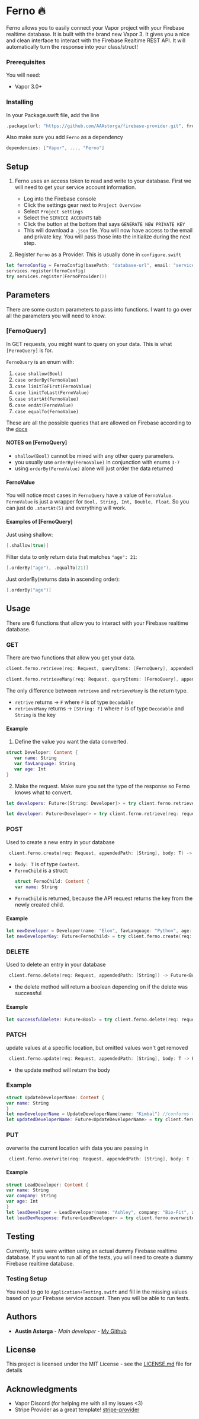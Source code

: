 # Ferno 🔥

Ferno allows you to easily connect your Vapor project with your Firebase realtime database. It is built with the brand new Vapor 3. It gives you a nice and clean interface to interact with the Firebase Realtime REST API. It will automatically turn the response into your class/struct! 

### Prerequisites
You will need:
- Vapor 3.0+

### Installing

In your Package.swift file, add the line

```swift
.package(url: "https://github.com/AAAstorga/firebase-provider.git", from: "1.0.0")
```
Also make sure you add `Ferno` as a dependency

```swift
dependencies: ["Vapor", ..., "Ferno"]
```

## Setup

1. Ferno uses an access token to read and write to your database. First we will need to get your service account information.

    * Log into the Firebase console
    * Click the settings gear next to `Project Overview`
    * Select `Project settings`
    * Select the `SERVICE ACCOUNTS` tab
    * Click the button at the bottom that says `GENERATE NEW PRIVATE KEY`
    * This will download a `.json` file. You will now have access to the email and private key. You will pass those into the initialize during the next step.

2. Register `Ferno` as a Provider. This is usually done in `configure.swift`

```swift
let fernoConfig = FernoConfig(basePath: "database-url", email: "service-account-email", privateKey: "private-key")
services.register(fernoConfig)
try services.register(FernoProvider())
```

## Parameters
There are some custom parameters to pass into functions. I want to go over all the parameters you will need to know.

### [FernoQuery]
In GET requests, you might want to query on your data. This is what `[FernoQuery]` is for.

`FernoQuery` is an enum with:
   1. `case shallow(Bool)`
   2. `case orderBy(FernoValue)`
   3. `case limitToFirst(FernoValue)`
   4. `case limitToLast(FernoValue)`
   5. `case startAt(FernoValue)`
   6. `case endAt(FernoValue)`
   7. `case equalTo(FernoValue)`
   
These are all the possible queries that are allowed on Firebase according to the [docs](https://firebase.google.com/docs/reference/rest/database/#section-query-parameters)

#### NOTES on [FernoQuery]
-  `shallow(Bool)` cannot be mixed with any other query parameters.
- you usually use `orderBy(FernoValue)` in conjunction with enums `3-7`
- using `orderBy(FernoValue)` alone will just order the data returned

#### FernoValue
You will notice most cases in `FernoQuery` have a value of `FernoValue`.
`FernoValue` is just a wrapper for `Bool, String, Int, Double, Float`. So you can just do `.startAt(5)` and everything will work.

#### Examples of [FernoQuery]
Just using shallow: 
```swift
[.shallow(true)]
```
Filter data to only return data that matches `"age": 21`:
```swift
[.orderBy("age"), .equalTo(21)]
```

Just orderBy(returns data in ascending order):
```swift
[.orderBy("age")]
```
   
## Usage
There are 6 functions that allow you to interact with your Firebase realtime database.

### GET
There are two functions that allow you get your data.
   ```swift
   client.ferno.retrieve(req: Request, queryItems: [FernoQuery], appendedPath: [String])
   ```
   ```swift
   client.ferno.retrieveMany(req: Request, queryItems: [FernoQuery], appendedPath: [String])
   ```
The only difference between `retrieve` and `retrieveMany` is the return type.
- `retrive` returns -> `F` where `F` is of type `Decodable`
- `retrieveMany` returns -> `[String: F]` where `F` is of type `Decodable` and `String` is the key

#### Example
   1. Define the value you want the data converted. 
   ```swift
   struct Developer: Content {
      var name: String
      var favLanguage: String
      var age: Int
   }
   ```
   2. Make the request. Make sure you set the type of the response so Ferno knows what to convert.
   ```swift
   let developers: Future<[String: Developer]> = try client.ferno.retrieveMany(req: request, queryItems: [], appendedPath: ["developers"])
   
   let developer: Future<Developer> = try client.ferno.retrieve(req: request, queryItems: [], appendedPath: ["developers", "dev1"])
   ```
   
### POST
Used to create a new entry in your database
```swift
 client.ferno.create(req: Request, appendedPath: [String], body: T) -> Future<FernoChild>
```
- `body: T` is of type `Content`.
- `FernoChild` is a struct:
   ```swift
   struct FernoChild: Content {
   var name: String
   ```
- `FernoChild` is returned, because the API request returns the key from the newly created child.

#### Example
```swift
let newDeveloper = Developer(name: "Elon", favLanguage: "Python", age: 46) //conforms to Content
let newDeveloperKey: Future<FernoChild> = try client.ferno.create(req: request, appendedPath: ["developers"], body: newDeveloper)
```

### DELETE
Used to delete an entry in your database
```swift
 client.ferno.delete(req: Request, appendedPath: [String]) -> Future<Bool>
```
- the delete method will return a boolean depending on if the delete was successful

#### Example
```swift
let successfulDelete: Future<Bool> = try client.ferno.delete(req: request, appendedPath: ["developers", "dev-1"])
```

### PATCH
update values at a specific location, but omitted values won't get removed
```swift
 client.ferno.update(req: Request, appendedPath: [String], body: T -> Future<T>
```
- the update method will return the body

### Example
```swift
struct UpdateDeveloperName: Content {
var name: String
}
let newDeveloperName = UpdateDeveloperName(name: "Kimbal") //conforms to Content
let updatedDeveloperName: Future<UpdateDeveloperName> = try client.ferno.update(req: request, appendedPath: ["developers", newDeveloperKey.name], body: newDeveloper) //newDeveloperKey.name comes from the create method
```

### PUT
overwrite the current location with data you are passing in
```swift
 client.ferno.overwrite(req: Request, appendedPath: [String], body: T -> Future<T>
```

#### Example
```swift
struct LeadDeveloper: Content {
var name: String
var company: String
var age: Int
}
let leadDeveloper = LeadDeveloper(name: "Ashley", company: "Bio-Fit", age: 20)
let leadDevResponse: Future<LeadDeveloper> = try client.ferno.overwrite(req: request, appendedPath: ["developers", newDeveloperKey.name], body: leadDeveloper)
```

## Testing

Currently, tests were written using an actual dummy Firebase realtime database. If you want to run all of the tests, you will need to create a dummy Firebase realtime database.

### Testing Setup

You need to go to `Application+Testing.swift` and fill in the missing values based on your Firebase service account. Then you will be able to run tests.

## Authors

* **Austin Astorga** - *Main developer* - [My Github](https://github.com/aaastorga)

## License

This project is licensed under the MIT License - see the [LICENSE.md](LICENSE.md) file for details

## Acknowledgments

* Vapor Discord (for helping me with all my issues <3)
* Stripe Provider as a great template! [stripe-provider](https://github.com/vapor-community/stripe-provider)

